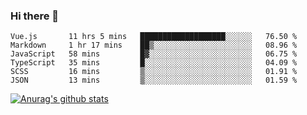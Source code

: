 ### Hi there 👋



<!--
**webB1an/webB1an** is a ✨ _special_ ✨ repository because its `README.md` (this file) appears on your GitHub profile.

Here are some ideas to get you started:

- 🔭 I’m currently working on ...
- 🌱 I’m currently learning ...
- 👯 I’m looking to collaborate on ...
- 🤔 I’m looking for help with ...
- 💬 Ask me about ...
- 📫 How to reach me: ...
- 😄 Pronouns: ...
- ⚡ Fun fact: ...
-->

<!--START_SECTION:waka-->

```text
Vue.js       11 hrs 5 mins   ███████████████████░░░░░░   76.50 %
Markdown     1 hr 17 mins    ██▒░░░░░░░░░░░░░░░░░░░░░░   08.96 %
JavaScript   58 mins         █▓░░░░░░░░░░░░░░░░░░░░░░░   06.75 %
TypeScript   35 mins         █░░░░░░░░░░░░░░░░░░░░░░░░   04.09 %
SCSS         16 mins         ▒░░░░░░░░░░░░░░░░░░░░░░░░   01.91 %
JSON         13 mins         ▒░░░░░░░░░░░░░░░░░░░░░░░░   01.59 %
```

<!--END_SECTION:waka-->


[![Anurag's github stats](https://github-readme-stats.vercel.app/api?username=webB1an&show_icons=true&theme=radical)](https://github.com/anuraghazra/github-readme-stats)

